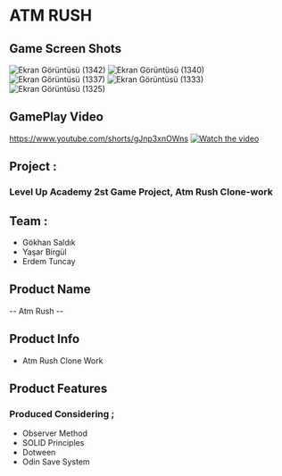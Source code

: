 # ATM RUSH

## Game Screen Shots

![Ekran Görüntüsü (1342)](https://user-images.githubusercontent.com/97702355/182120634-3ff734ee-4515-4a94-be78-6e169eee0305.png)
![Ekran Görüntüsü (1340)](https://user-images.githubusercontent.com/97702355/182120659-58a830c1-1b57-4715-8296-2df04ed3a182.png)
![Ekran Görüntüsü (1337)](https://user-images.githubusercontent.com/97702355/182120670-89d05932-0356-495c-b155-d2448903c5c1.png)
![Ekran Görüntüsü (1333)](https://user-images.githubusercontent.com/97702355/182120673-9d01f9d3-f559-496d-a22f-50846485cb9a.png)
![Ekran Görüntüsü (1325)](https://user-images.githubusercontent.com/97702355/182120678-25fb6efd-76cc-4762-8784-c4cf0bfc689d.png)

## GamePlay Video

https://www.youtube.com/shorts/gJnp3xnOWns
[![Watch the video](https://user-images.githubusercontent.com/97702355/182122935-c2b853cf-ed20-4965-8a0d-5a0b87851817.jpg)](https://www.youtube.com/shorts/gJnp3xnOWns)

## Project : 

### Level Up Academy 2st Game Project, Atm Rush Clone-work 

## Team :

- Gökhan Saldık
- Yaşar Birgül
- Erdem Tuncay

## Product Name

 -- Atm Rush -- 

## Product Info

- Atm Rush Clone Work

## Product Features

### Produced Considering ;

- Observer Method
- SOLID Principles 
- Dotween 
- Odin Save System 
